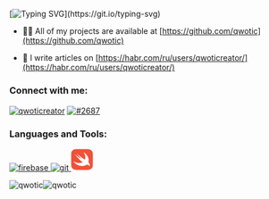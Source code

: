 [![Typing SVG](https://readme-typing-svg.herokuapp.com?font=Fira+Code&size=23&pause=1000&color=F7A73A&height=40&lines=Welcome+to+my+gitHub+page!)](https://git.io/typing-svg)

- 👨‍💻 All of my projects are available at [https://github.com/qwotic](https://github.com/qwotic)

- 📝 I write articles on [https://habr.com/ru/users/qwoticreator/](https://habr.com/ru/users/qwoticreator/)

<h3 align="left">Connect with me:</h3>
<p align="left">
<a href="https://instagram.com/qwoticreator" target="blank"><img align="center" src="https://raw.githubusercontent.com/rahuldkjain/github-profile-readme-generator/master/src/images/icons/Social/instagram.svg" alt="qwoticreator" height="30" width="40" /></a>
<a href="https://discord.gg/#2687" target="blank"><img align="center" src="https://raw.githubusercontent.com/rahuldkjain/github-profile-readme-generator/master/src/images/icons/Social/discord.svg" alt="#2687" height="30" width="40" /></a>
</p>

<h3 align="left">Languages and Tools:</h3>
<p align="left"> <a href="https://firebase.google.com/" target="_blank" rel="noreferrer"> <img src="https://www.vectorlogo.zone/logos/firebase/firebase-icon.svg" alt="firebase" width="40" height="40"/> </a> <a href="https://git-scm.com/" target="_blank" rel="noreferrer"> <img src="https://www.vectorlogo.zone/logos/git-scm/git-scm-icon.svg" alt="git" width="40" height="40"/> </a> <a href="https://developer.apple.com/swift/" target="_blank" rel="noreferrer"> <img src="https://raw.githubusercontent.com/devicons/devicon/master/icons/swift/swift-original.svg" alt="swift" width="40" height="40"/> </a> </p>

<p><img align="left" src="https://github-readme-stats.vercel.app/api/top-langs?username=qwotic&show_icons=true&locale=en&layout=compact" alt="qwotic" /></p>

<p>&nbsp;<img align="left" src="https://github-readme-stats.vercel.app/api?username=qwotic&show_icons=true&locale=en" alt="qwotic" /></p>
